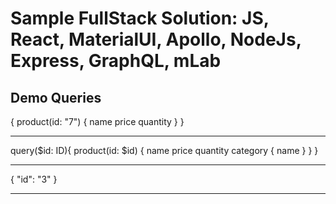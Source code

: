 # Sample FullStack Solution: JS, React, MaterialUI, Apollo, NodeJs, Express, GraphQL, mLab

## Demo Queries

{
  product(id: "7") {
    name
    price
    quantity
  }
}

***

query($id: ID){
  product(id: $id) {
    name
    price
    quantity
    category {
      name
    }
  }
}

---

{
  "id": "3"
}

***